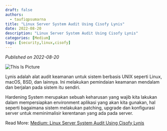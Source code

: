 ```yaml
---
draft: false
authors: 
  - taufiqpsumarna
title: "Linux Server System Audit Using Cisofy Lynis"
date: 2022-08-20
description: "Linux Server System Audit Using Cisofy Lynis"
categories: [Medium]
tags: [security,linux,cisofy]
---
```


*Published on 2022-08-20*

![This Is Picture](/assets/images/cisofy.jpg)

Lynis adalah alat audit keamanan untuk sistem berbasis UNIX seperti Linux, macOS, BSD, dan lainnya. Ini melakukan pemindaian keamanan mendalam dan berjalan pada sistem itu sendiri.

Hardening System merupakan sebuah keharusan yang wajib kita lakukan dalam mempersiapkan environment aplikasi yang akan kita gunakan, hal seperti bagaimana sistem melakukan patching, upgrade dan konfigurasi server untuk meminimalisir kerentanan yang ada pada server.

Read More:
[Medium: Linux Server System Audit Using Cisofy Lynis](https://medium.com/@taufiqpsumarna/linux-server-system-audit-using-cisofy-lynis-29eb0e71ba61)